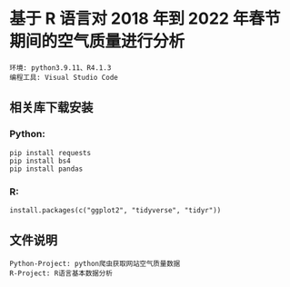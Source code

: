 # 基于 R 语言对 2018 年到 2022 年春节期间的空气质量进行分析

    环境: python3.9.11、R4.1.3
    编程工具: Visual Studio Code

## 相关库下载安装

### Python:

    pip install requests
    pip install bs4
    pip install pandas

### R:

    install.packages(c("ggplot2", "tidyverse", "tidyr"))

## 文件说明

    Python-Project: python爬虫获取网站空气质量数据
    R-Project: R语言基本数据分析
